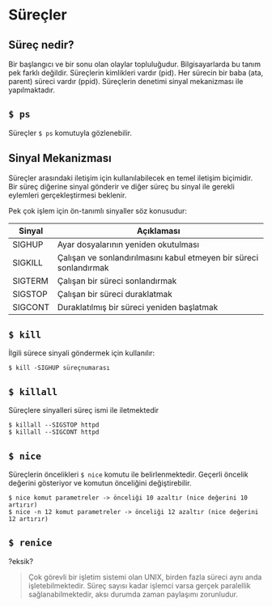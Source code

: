 # Süreçler
## Süreç nedir?
Bir başlangıcı ve bir sonu olan olaylar topluluğudur. Bilgisayarlarda bu tanım pek farklı değildir. Süreçlerin kimlikleri vardır (pid). Her sürecin bir baba (ata, parent) süreci vardır (ppid). Süreçlerin denetimi sinyal mekanizması ile yapılmaktadır.

## `$ ps`
Süreçler `$ ps` komutuyla gözlenebilir. 

## Sinyal Mekanizması
Süreçler arasındaki iletişim için kullanılabilecek en temel iletişim biçimidir. Bir süreç diğerine sinyal gönderir ve diğer süreç bu sinyal ile gerekli eylemleri gerçekleştirmesi beklenir.

Pek çok işlem için ön-tanımlı sinyaller söz konusudur:

| Sinyal  | Açıklaması                                                         |
| ------- | ------------------------------------------------------------------ |
| SIGHUP  | Ayar dosyalarının yeniden okutulması                               |
| SIGKILL | Çalışan ve sonlandırılmasını kabul etmeyen bir süreci sonlandırmak |
| SIGTERM | Çalışan bir süreci sonlandırmak                                    |
| SIGSTOP | Çalışan bir süreci duraklatmak                                     |
| SIGCONT | Duraklatılmış bir süreci yeniden başlatmak                         |

## `$ kill`
İlgili sürece sinyali göndermek için kullanılır: 
```shell
$ kill -SIGHUP süreçnumarası
```

## `$ killall`
Süreçlere sinyalleri süreç ismi ile iletmektedir
```shell
$ killall --SIGSTOP httpd
$ killall --SIGCONT httpd
```

## `$ nice`
Süreçlerin öncelikleri `$ nice` komutu ile belirlenmektedir. Geçerli öncelik değerini gösteriyor ve komutun önceliğini değiştirebilir.
```shell
$ nice komut parametreler -> önceliği 10 azaltır (nice değerini 10 artırır)
$ nice -n 12 komut parametreler -> önceliği 12 azaltır (nice değerini 12 artırır)
```

## `$ renice`
?eksik?

>Çok görevli bir işletim sistemi olan UNIX, birden fazla süreci aynı anda işletebilmektedir. Süreç sayısı kadar işlemci varsa gerçek paralellik sağlanabilmektedir, aksı durumda zaman paylaşımı zorunludur.